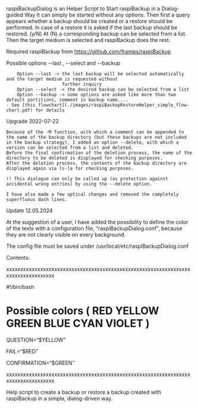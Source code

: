 raspiBackupDialog is an Helper Script to Start raspiBackup in a Dialog-guided Way
It can simply be started without any options. Then first a query appears whether a backup should be created or a restore should be performed. In case of a restore it is asked if the last backup should be restored. (y/N) At (N) a corresponding backup can be selected from a list. Then the target medium is selected and raspiBackup does the rest.

Required raspiBackup from https://github.com/framps/raspiBackup

 Possible options --last , --select and --backup

        Option --last -> the last backup will be selected automatically and the target medium is requested without
                         further inquiry
        Option --select -> the desired backup can be selected from a list
        Option --backup -> some options are asked like more than two default partitions, comment in backup name....    
    - See [this flowchart](./images/raspiBackopRestoreHelper_simple_flow-chart.pdf) for details

   Upgrade 2022-07-22

    Because of the -M function, with which a comment can be appended to the name of the backup directory (but these backups are not included in the backup strategy), I added an option --delete, with which a version can be selected from a list and deleted.
    Before the final confirmation of the deletion process, the name of the directory to be deleted is displayed for checking purposes.
    After the deletion process, the contents of the backup directory are displayed again via ls-la for checking purposes.

    !! This dialogue can only be called up (as protection against accidental wrong entries) by using the --delete option.

    I have also made a few optical changes and removed the completely superfluous dash lines.



Update 12.05.2024 

At the suggestion of a user, I have added the possibility to define the color of the texts with a configuration file, “raspiBackupDialog.conf”, because they are not clearly visible on every background.

The config file must be saved under /usr/local/etc/raspiBackupDialog.conf

Contents:

xxxxxxxxxxxxxxxxxxxxxxxxxxxxxxxxxxxxxxxxxxxxxxxxxxxxxxxxxxxxxxxxxxxxxxxxxxxxxxxxxx

#!/bin/bash

# Possible colors ( RED YELLOW GREEN BLUE CYAN VIOLET )

QUESTION=“$YELLOW”

FAIL=“$RED”

CONFIRMATION=“$GREEN”

xxxxxxxxxxxxxxxxxxxxxxxxxxxxxxxxxxxxxxxxxxxxxxxxxxxxxxxxxxxxxxxxxxxxxxxxxxxxxxxxxx




   Help script to create a backup or restore a backup created with raspiBackup in a simple, dialog-driven way.




